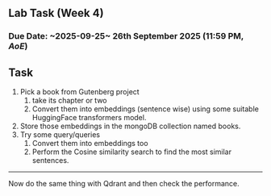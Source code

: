 ## Lab Task (Week 4)

### Due Date: ~2025-09-25~ 26th September 2025 (11:59 PM, _AoE_)

## Task

1. Pick a book from Gutenberg project
   1. take its chapter or two
   2. Convert them into embeddings (sentence wise) using some suitable HuggingFace transformers model.
2. Store those embeddings in the mongoDB collection named books.
3. Try some query/queries
   1. Convert them into embeddings too
   2. Perform the Cosine similarity search to find the most similar sentences.

---

Now do the same thing with Qdrant and then check the performance.
